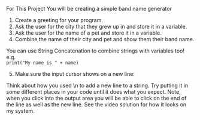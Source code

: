 For This Project You will be creating a simple band name generator
1. Create a greeting for your program.
2. Ask the user for the city that they grew up in and store it in a variable.
3. Ask the user for the name of a pet and store it in a variable.
4. Combine the name of their city and pet and show them their band name.
<div class="hint">
  You can use String Concatenation to combine strings with variables too!
  e.g. 

<code>
print("My name is " + name)
</code>
</div>

5. Make sure the input cursor shows on a new line:

<div class="hint">
  Think about how you used \n to add a new line to a string. Try putting it in some different places in your code until it does what you expect. Note, when you click into the output area you will be able to click on the end of the line as well as the new line. See the video solution for how it looks on my system.
</div>
